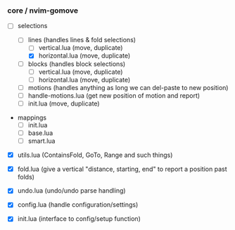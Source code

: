 ### core / nvim-gomove

- [ ] selections

  - [ ] lines (handles lines & fold selections)
    - [ ] vertical.lua (move, duplicate)
    - [x] horizontal.lua (move, duplicate)
    
  - [ ] blocks (handles block selections)
    - [ ] vertical.lua (move, duplicate)
    - [ ] horizontal.lua (move, duplicate)
    
  - [ ] motions (handles anything as long we can del-paste to new position)
  <!-- this might have to support/take into account a few plugins such as hop,
  lightspeed etc.-->
    - [ ] handle-motions.lua (get new position of motion and report)
    - [ ] init.lua (move, duplicate)

- mappings
  - [ ] init.lua
  - [ ] base.lua
  - [ ] smart.lua

- [x] utils.lua (ContainsFold, GoTo, Range and such things)
- [x] fold.lua (give a vertical "distance, starting, end" to report a position past folds)

- [x] undo.lua (undo/undo parse handling)

- [x] config.lua (handle configuration/settings)
- [x] init.lua (interface to config/setup function)
